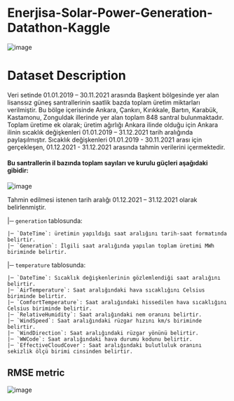 # Enerjisa-Solar-Power-Generation-Datathon-Kaggle

![image](https://user-images.githubusercontent.com/64266044/212727357-96de007d-c488-4c23-870c-588a84642759.png)

# Dataset Description

Veri setinde 01.01.2019 – 30.11.2021 arasında Başkent bölgesinde yer alan lisanssız güneş santrallerinin saatlik bazda toplam üretim miktarları verilmiştir. Bu bölge içerisinde Ankara, Çankırı, Kırıkkale, Bartın, Karabük, Kastamonu, Zonguldak illerinde yer alan toplam 848 santral bulunmaktadır. Toplam üretime ek olarak; üretim ağırlığı Ankara ilinde olduğu için Ankara ilinin sıcaklık değişkenleri 01.01.2019 – 31.12.2021 tarih aralığında paylaşılmıştır. Sıcaklık değişkenleri 01.01.2019 - 30.11.2021 arası için gerçekleşen, 01.12.2021 - 31.12.2021 arasında tahmin verilerini içermektedir.

#### Bu santrallerin il bazında toplam sayıları ve kurulu güçleri aşağıdaki gibidir:

![image](https://user-images.githubusercontent.com/64266044/212724580-ac47aa57-cf14-4330-a6b6-ceaa68591f6d.png)



Tahmin edilmesi istenen tarih aralığı 01.12.2021 – 31.12.2021 olarak belirlenmiştir.

|─ `generation` tablosunda:

    |─ `DateTime`: üretimin yapıldığı saat aralığını tarih-saat formatında belirtir.
    |─ `Generation`: İlgili saat aralığında yapılan toplam üretimi MWh biriminde belirtir.

|─ `temperature` tablosunda:

    |─ `DateTime`: Sıcaklık değişkenlerinin gözlemlendiği saat aralığını belirtir.
    |─ `AirTemperature`: Saat aralığındaki hava sıcaklığını Celsius biriminde belirtir.
    |─ `ComfortTemperature`: Saat aralığındaki hissedilen hava sıcaklığını Celsius biriminde belirtir.
    |─ `RelativeHumidity`: Saat aralığındaki nem oranını belirtir.
    |─ `WindSpeed`: Saat aralığındaki rüzgar hızını km/s biriminde belirtir.
    |─ `WindDirection`: Saat aralığındaki rüzgar yönünü belirtir.
    |─ `WWCode`: Saat aralığındaki hava durumu kodunu belirtir.
    |─ `EffectiveCloudCover`: Saat aralığındaki bulutluluk oranını sekizlik ölçü birimi cinsinden belirtir.



## RMSE metric

![image](https://user-images.githubusercontent.com/64266044/212725775-2765ec62-c2fe-43d5-919d-e41b7590f949.png)
